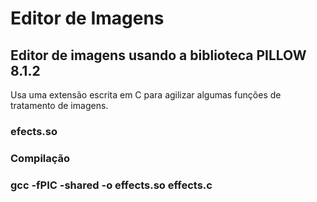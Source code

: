 # Editor de Imagens
## Editor de imagens usando a biblioteca PILLOW 8.1.2
 Usa uma extensão escrita em C para agilizar algumas funções de tratamento de imagens.
### efects.so
### Compilação
### gcc -fPIC -shared -o effects.so effects.c
